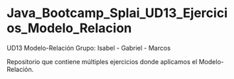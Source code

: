 # Java_Bootcamp_Splai_UD13_Ejercicios_Modelo_Relacion
UD13  Modelo-Relación Grupo: Isabel - Gabriel - Marcos


Repositorio que contiene múltiples ejercicios donde aplicamos el Modelo-Relación.

